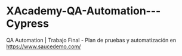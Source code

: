 # XAcademy-QA-Automation---Cypress
QA Automation | Trabajo Final - Plan de pruebas y automatización en https://www.saucedemo.com/
